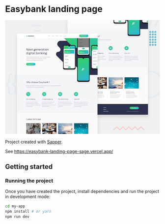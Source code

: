 # Easybank landing page

![preview image](https://github.com/YonJun/easybank-landing-page/blob/main/static/desktop-preview.jpg?raw=true)

Project created with [Sapper](https://github.com/sveltejs/sapper).

See https://easybank-landing-page-sage.vercel.app/

## Getting started

### Running the project

Once you have created the project, install dependencies and run the project in development mode:

```bash
cd my-app
npm install # or yarn
npm run dev
```
